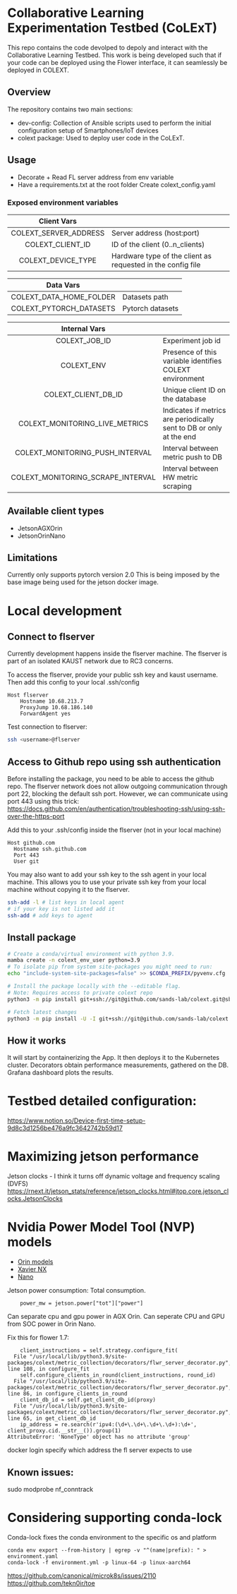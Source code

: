 # Collaborative Learning Experimentation Testbed (CoLExT)
This repo contains the code devolped to depoly and interact with the Collaborative Learning Testbed.
This work is being developed such that if your code can be deployed using the Flower interface, it can seamlessly be deployed in COLEXT.

## Overview
The repository contains two main sections:
- dev-config: Collection of Ansible scripts used to perform the initial configuration setup of Smartphones/IoT devices
- colext package: Used to deploy user code in the CoLExT.

## Usage
- Decorate + Read FL server address from env variable
- Have a requirements.txt at the root folder
Create colext_config.yaml

### Exposed environment variables

|      Client Vars      |                                 |
| :-------------------: | ------------------------------- |
| COLEXT_SERVER_ADDRESS | Server address (host:port)      |
|   COLEXT_CLIENT_ID    | ID of the client (0..n_clients) |
|  COLEXT_DEVICE_TYPE   | Hardware type of the client as requested in the config file |

|        Data Vars        |                  |
| :---------------------: | ---------------- |
| COLEXT_DATA_HOME_FOLDER | Datasets path    |
| COLEXT_PYTORCH_DATASETS | Pytorch datasets |

|           Internal Vars           |                                                                     |
| :-------------------------------: | ------------------------------------------------------------------- |
|           COLEXT_JOB_ID           | Experiment job id                                                   |
|            COLEXT_ENV             | Presence of this variable identifies COLEXT environment             |
|        COLEXT_CLIENT_DB_ID        | Unique client ID on the database                                    |
|  COLEXT_MONITORING_LIVE_METRICS   | Indicates if metrics are periodically sent to DB or only at the end |
|  COLEXT_MONITORING_PUSH_INTERVAL  | Interval between metric push to DB                                  |
| COLEXT_MONITORING_SCRAPE_INTERVAL | Interval between HW metric scraping                                 |

## Available client types
- JetsonAGXOrin
- JetsonOrinNano

## Limitations
Currently only supports pytorch version 2.0
This is being imposed by the base image being used for the jetson docker image.

# Local development

## Connect to flserver
Currently development happens inside the flserver machine.
The flserver is part of an isolated KAUST network due to RC3 concerns.

To access the flserver, provide your public ssh key and kaust username.
Then add this config to your local .ssh/config
```
Host flserver
    Hostname 10.68.213.7
    ProxyJump 10.68.186.140
    ForwardAgent yes
```
Test connection to flserver:
```bash
ssh <username>@flserver
```

## Access to Github repo using ssh authentication
Before installing the package, you need to be able to access the github repo.
The flserver network does not allow outgoing communication through port 22, blocking the default ssh port.
However, we can communicate using port 443 using this trick:
https://docs.github.com/en/authentication/troubleshooting-ssh/using-ssh-over-the-https-port

Add this to your .ssh/config inside the flserver (not in your local machine)
```
Host github.com
  Hostname ssh.github.com
  Port 443
  User git
```

You may also want to add your ssh key to the ssh agent in your local machine.
This allows you to use your private ssh key from your local machine without copying it to the flserver.
```bash
ssh-add -l # list keys in local agent
# if your key is not listed add it
ssh-add # add keys to agent
```

## Install package
```bash
# Create a conda/virtual environment with python 3.9.
mamba create -n colext_env_user python=3.9
# To isolate pip from system site-packages you might need to run:
echo "include-system-site-packages=false" >> $CONDA_PREFIX/pyvenv.cfg

# Install the package locally with the --editable flag.
# Note: Requires access to private colext repo
python3 -m pip install git+ssh://git@github.com/sands-lab/colext.git@sbc#egg=colext

# Fetch latest changes
python3 -m pip install -U -I git+ssh://git@github.com/sands-lab/colext.git@sbc
```

## How it works
It will start by containerizing the App.
It then deploys it to the Kubernetes cluster.
Decorators obtain performance measurements, gathered on the DB.
Grafana dashboard plots the results.

# Testbed detailed configuration:
https://www.notion.so/Device-first-time-setup-9d8c3d1256be476a9fc3642742b59d17


# Maximizing jetson performance
Jetson clocks - I think it turns off dynamic voltage and frequency scaling (DVFS)
https://rnext.it/jetson_stats/reference/jetson_clocks.html#jtop.core.jetson_clocks.JetsonClocks

# Nvidia Power Model Tool (NVP) models
- [Orin models](https://docs.nvidia.com/jetson/archives/r35.4.1/DeveloperGuide/text/SD/PlatformPowerAndPerformance/JetsonOrinNanoSeriesJetsonOrinNxSeriesAndJetsonAgxOrinSeries.html)
- [Xavier NX](https://docs.nvidia.com/jetson/archives/l4t-archived/l4t-325/#page/Tegra%20Linux%20Driver%20Package%20Development%20Guide/power_management_jetson_xavier.html)
- [Nano](https://docs.nvidia.com/jetson/archives/l4t-archived/l4t-3273/#page/Tegra%20Linux%20Driver%20Package%20Development%20Guide/power_management_nano.html)


Jetson power consumption:
Total consumption.
```
    power_mw = jetson.power["tot"]["power"]
```

Can separate cpu and gpu power in AGX Orin.
Can seperate CPU and GPU from SOC power in Orin Nano.


Fix this for flower 1.7:
```
    client_instructions = self.strategy.configure_fit(
  File "/usr/local/lib/python3.9/site-packages/colext/metric_collection/decorators/flwr_server_decorator.py", line 108, in configure_fit
    self.configure_clients_in_round(client_instructions, round_id)
  File "/usr/local/lib/python3.9/site-packages/colext/metric_collection/decorators/flwr_server_decorator.py", line 86, in configure_clients_in_round
    client_db_id = self.get_client_db_id(proxy)
  File "/usr/local/lib/python3.9/site-packages/colext/metric_collection/decorators/flwr_server_decorator.py", line 65, in get_client_db_id
    ip_address = re.search(r'ipv4:(\d+\.\d+\.\d+\.\d+):\d+', client_proxy.cid.__str__()).group(1)
AttributeError: 'NoneType' object has no attribute 'group'
```

docker login
specify which address the fl server expects to use

## Known issues:
sudo modprobe nf_conntrack


# Considering supporting conda-lock
Conda-lock fixes the conda environment to the specific os and platform
```
conda env export --from-history | egrep -v "^(name|prefix): " > environment.yaml
conda-lock -f environment.yml -p linux-64 -p linux-aarch64
```

https://github.com/canonical/microk8s/issues/2110
https://github.com/tekn0ir/toe
